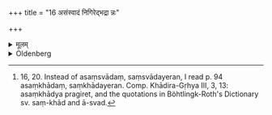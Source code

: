 +++
title = "16 असंस्वादं निगिरेद्भद्रा न्नः"

+++

<details><summary>मूलम्</summary>

असंस्वादं निगिरेद्भद्रा न्नः श्रेय इति १६
</details>

<details><summary>Oldenberg</summary>

16. [^6]  (After the food has been prepared in this way), he should swallow it without chewing it, with (the Mantra), 'From the good to the better' (ibid. 13).


[^6]:  16, 20. Instead of asaṃsvādaṃ, saṃsvādayeran, I read p. 94 asaṃkhādaṃ, saṃkhādayeran. Comp. Khādira-Gṛhya III, 3, 13: asaṃkhādya pragiret, and the quotations in Böhtlingk-Roth's Dictionary sv. saṃ-khād and ā-svad.
</details>
